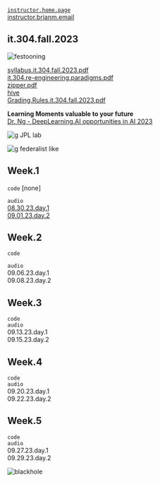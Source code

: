 [`instructor.home.page`](https://github.com/bbe2/instructor.brian)  
[instructor.brianm.email](b.hhogan@snhu.edu)  

## it.304.fall.2023  
![festooning](https://github.com/bbe2/instructor.brian/assets/59778456/52834799-fe5e-49ab-80fc-24191da1224d)  

[syllabus.it.304.fall.2023.pdf](https://github.com/bbe2/instructor.brian/files/12490135/syllabus.it.304.fall.2023.pdf)  
[it.304.re-engineering.paradigms.pdf](https://github.com/bbe2/instructor.brian/files/12475703/it.304.re-engineering.paradigms.pdf)   
[zipper.pdf](https://github.com/bbe2/instructor.brian/files/12494131/zion.pdf)  
[hive](https://drive.google.com/drive/folders/1daLZsYcS_3Myezd8MJm_ybcF8oY_Ly4h?usp=sharing)  
[Grading.Rules.it.304.fall.2023.pdf](https://github.com/bbe2/instructor.brian/files/13059849/Grading.Rules.it.304.fall.2023.pdf)  

**Learning Moments valuable to your future**  
[Dr. Ng - DeepLearning.AI opportunities in AI 2023](https://www.youtube.com/watch?v=5p248yoa3oE)  

![g JPL lab](https://github.com/bbe2/instructor.brian/assets/59778456/0a999b9c-e3c3-40f7-9b09-0d91b4df0537)  

![g federalist like](https://github.com/bbe2/instructor.brian/assets/59778456/c9f42e71-dd4c-4a71-a71e-bca473f97d19)  

## Week.1  
`code`  [none]

`audio`  
[08.30.23.day.1](https://snhu-my.sharepoint.com/:u:/g/personal/b_hogan_snhu_edu/ESTlitFr8wZMriRoUIg5LUQBGmolCt4KVBuGVxoHu8PK9w?e=yjQa2E)  
[09.01.23.day.2](https://snhu-my.sharepoint.com/:u:/g/personal/b_hogan_snhu_edu/EdLrrSoUKzhAkhN2qORwtHYBGoJWKza_TMIV942_M0l6VQ?e=uLdedq)  


## Week.2  
`code`  


`audio`  
09.06.23.day.1  
09.08.23.day.2  

## Week.3  
`code`  
`audio`  
09.13.23.day.1  
09.15.23.day.2  

## Week.4  
`code`  
`audio`  
09.20.23.day.1  
09.22.23.day.2  


## Week.5  
`code`  
`audio`  
09.27.23.day.1  
09.29.23.day.2  



![blackhole](https://github.com/bbe2/instructor.brian/assets/59778456/5b0376a6-b2c3-4147-8501-594fc4de5f33)
